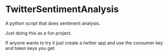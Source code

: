 # TwitterSentimentAnalysis
A python script that does sentiment analysis. 

Just doing this as a fun project. 

If anyone wants to try it just create a twitter app and use the consumer key and token keys you get.
